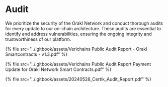 # Audit

We prioritize the security of the Orakl Network and conduct thorough audits for every update to our on-chain architecture. These audits are essential to identify and address vulnerabilities, ensuring the ongoing integrity and trustworthiness of our platform.

{% file src="../.gitbook/assets/Verichains Public Audit Report - Orakl Smartcontracts - v1.3.pdf" %}

{% file src="../.gitbook/assets/Verichains Public Audit Report Payment Update for Orakl Network Smart Contracts.pdf" %}

{% file src="../.gitbook/assets/20240528_Certik_Audit_Report.pdf" %}
